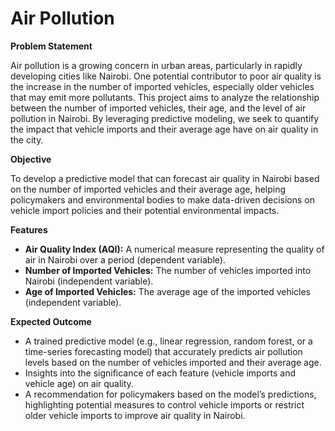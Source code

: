 # Air Pollution
**Problem Statement**

Air pollution is a growing concern in urban areas, particularly in rapidly developing cities like Nairobi. One potential contributor to poor air quality is the increase in the number of imported vehicles, especially older vehicles that may emit more pollutants. This project aims to analyze the relationship between the number of imported vehicles, their age, and the level of air pollution in Nairobi. By leveraging predictive modeling, we seek to quantify the impact that vehicle imports and their average age have on air quality in the city.

**Objective**

To develop a predictive model that can forecast air quality in Nairobi based on the number of imported vehicles and their average age, helping policymakers and environmental bodies to make data-driven decisions on vehicle import policies and their potential environmental impacts.

**Features**
- **Air Quality Index (AQI):** A numerical measure representing the quality of air in Nairobi over a period (dependent variable).
- **Number of Imported Vehicles:** The number of vehicles imported into Nairobi (independent variable).
- **Age of Imported Vehicles:** The average age of the imported vehicles (independent variable).

**Expected Outcome**
- A trained predictive model (e.g., linear regression, random forest, or a time-series forecasting model) that accurately predicts air pollution levels based on the number of vehicles imported and their average age.
- Insights into the significance of each feature (vehicle imports and vehicle age) on air quality.
- A recommendation for policymakers based on the model’s predictions, highlighting potential measures to control vehicle imports or restrict older vehicle imports to improve air quality in Nairobi.
